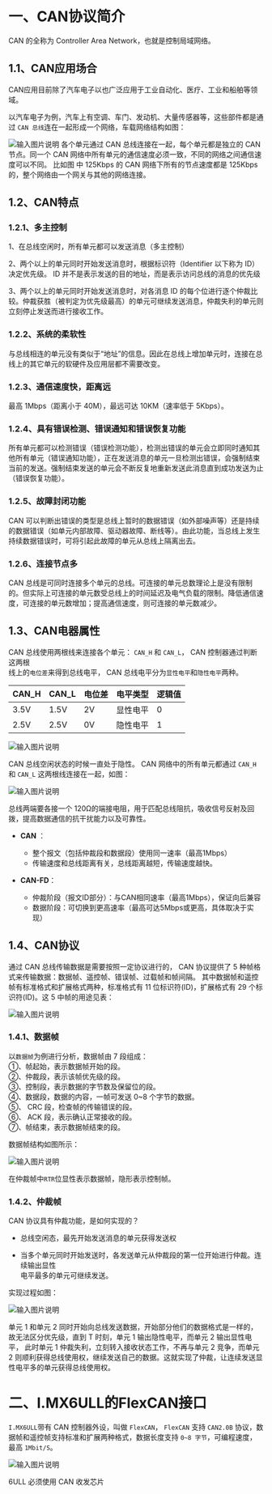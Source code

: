 # 一、CAN协议简介
CAN 的全称为 Controller Area Network，也就是控制局域网络。

## 1.1、CAN应用场合
CAN应用目前除了汽车电子以也广泛应用于工业自动化、医疗、工业和船舶等领域。

以汽车电子为例，汽车上有空调、车门、发动机、大量传感器等，这些部件都是通过 `CAN 总线`连在一起形成一个网络，车载网络结构如图：

![输入图片说明](/imgs/2025-08-02/3WUZYtUkAmGl0Zju.png)
各个单元通过 CAN 总线连接在一起，每个单元都是独立的 CAN 节点。同一个 CAN 网络中所有单元的通信速度必须一致，不同的网络之间通信速度可以不同。 比如图 中 125Kbps 的 CAN 网络下所有的节点速度都是 125Kbps 的，整个网络由一个网关与其他的网络连接。

## 1.2、CAN特点
### 1.2.1、多主控制  
1、在总线空闲时，所有单元都可以发送消息（多主控制）

2、两个以上的单元同时开始发送消息时，根据标识符（Identifier 以下称为 ID）决定优先级。 ID 并不是表示发送的目的地址，而是表示访问总线的消息的优先级

3、两个以上的单元同时开始发送消息时，对各消息 ID 的每个位进行逐个仲裁比较。仲裁获胜（被判定为优先级最高）的单元可继续发送消息，仲裁失利的单元则立刻停止发送而进行接收工作。

### 1.2.2、系统的柔软性
与总线相连的单元没有类似于“地址”的信息。因此在总线上增加单元时，连接在总线上的其它单元的软硬件及应用层都不需要改变。

### 1.2.3、通信速度快，距离远
最高 1Mbps（距离小于 40M），最远可达 10KM（速率低于 5Kbps）。  

### 1.2.4、具有错误检测、错误通知和错误恢复功能  
所有单元都可以检测错误（错误检测功能），检测出错误的单元会立即同时通知其他所有单元（错误通知功能），正在发送消息的单元一旦检测出错误，会强制结束当前的发送。强制结束发送的单元会不断反复地重新发送此消息直到成功发送为止（错误恢复功能）。 
 
### 1.2.5、故障封闭功能  
CAN 可以判断出错误的类型是总线上暂时的数据错误（如外部噪声等）还是持续的数据错误（如单元内部故障、驱动器故障、断线等）。由此功能，当总线上发生持续数据错误时，可将引起此故障的单元从总线上隔离出去。  

### 1.2.6、连接节点多  
CAN 总线是可同时连接多个单元的总线。可连接的单元总数理论上是没有限制的。但实际上可连接的单元数受总线上的时间延迟及电气负载的限制。降低通信速度，可连接的单元数增加；提高通信速度，则可连接的单元数减少。

## 1.3、CAN电器属性
CAN 总线使用两根线来连接各个单元： `CAN_H` 和 `CAN_L`， CAN 控制器通过判断这两根  
线上的`电位差`来得到总线电平， CAN 总线电平分为`显性电平`和`隐性电平`两种。

|  CAN_H  | CAN_L |  电位差  |  电平类型  | 逻辑值|
|-------|-----|-------|-------|----|
|3.5V|1.5V|2V|显性电平| 0 |
|2.5V|2.5V|0V|隐性电平| 1 |

![输入图片说明](/imgs/2025-08-02/G8xRqDxL51gJ5tLo.png)

CAN 总线空闲状态的时候一直处于隐性。 CAN 网络中的所有单元都通过 `CAN_H` 和 `CAN_L` 这两根线连接在一起，如图：

![输入图片说明](/imgs/2025-08-02/TUmY1oVaJ12lJyYZ.png)

总线两端要各接一个 120Ω的端接电阻，用于匹配总线阻抗，吸收信号反射及回拨，提高数据通信的抗干扰能力以及可靠性。

-   **CAN** ：
    -   整个报文（包括仲裁段和数据段）使用同一速率（最高1Mbps）
    -    传输速度和总线距离有关，总线距离越短，传输速度越快。

-   **CAN-FD**：
    -   仲裁阶段（报文ID部分）：与CAN相同速率（最高1Mbps），保证向后兼容  
    -   数据阶段：可切换到更高速率（最高可达5Mbps或更高，具体取决于实现）

## 1.4、CAN协议
通过 CAN 总线传输数据是需要按照一定协议进行的， CAN 协议提供了 5 种帧格式来传输数据：数据帧、遥控帧、错误帧、过载帧和帧间隔。
其中数据帧和遥控帧有标准格式和扩展格式两种，标准格式有 11 位标识符(ID)，扩展格式有 29 个标识符(ID)。这 5 中帧的用途见表：

![输入图片说明](/imgs/2025-08-02/78syofIill4MQ5SK.png)

### 1.4.1、数据帧
以`数据帧`为例进行分析，数据帧由 7 段组成：  
①、帧起始，表示数据帧开始的段。  
②、仲裁段，表示该帧优先级的段。  
③、控制段，表示数据的字节数及保留位的段。  
④、数据段，数据的内容，一帧可发送 0~8 个字节的数据。  
⑤、 CRC 段，检查帧的传输错误的段。  
⑥、 ACK 段，表示确认正常接收的段。  
⑦、帧结束，表示数据帧结束的段。  

数据帧结构如图所示：

![输入图片说明](/imgs/2025-08-02/gRQcbq9W2LkCdYu1.png)

在仲裁帧中`RTR`位显性表示数据帧，隐形表示控制帧。

### 1.4.2、仲裁帧
CAN 协议具有仲裁功能，是如何实现的？

-   总线空闲态，最先开始发送消息的单元获得发送权

-   当多个单元同时开始发送时，各发送单元从仲裁段的第一位开始进行仲裁。连续输出显性  
电平最多的单元可继续发送。

实现过程如图：

![输入图片说明](/imgs/2025-08-02/3uHZenxWe2Bc1JFV.png)

单元 1 和单元 2 同时开始向总线发送数据，开始部分他们的数据格式是一样的，故无法区分优先级，直到 T 时刻，单元 1 输出隐性电平，而单元 2 输出显性电平， 此时单元 1 仲裁失利，立刻转入接收状态工作，不再与单元 2 竞争，而单元 2 则顺利获得总线使用权，继续发送自己的数据。这就实现了仲裁，让连续发送显性电平多的单元获得总线使用权。

# 二、I.MX6ULL的FlexCAN接口
`I.MX6ULL`带有 CAN 控制器外设，叫做 `FlexCAN`， `FlexCAN` 支持 `CAN2.0B` 协议，数据帧和遥控帧支持标准和扩展两种格式，数据长度支持 `0~8 字节`，可编程速度，最高 `1Mbit/S`。

![输入图片说明](/imgs/2025-08-02/O6MVsSrPGmLV3uON.png)

6ULL 必须使用 CAN 收发芯片
<!--stackedit_data:
eyJoaXN0b3J5IjpbLTEyNDI3Njg4NTUsLTEzMzE2NTY1MjMsMT
gxNDEwMzE1NSw5ODA1ODE4NjcsLTM1NTM2NjQwNywxOTA0NzUw
NDkwLDE4MDMzMDIyNTcsODM0OTMzNTQyLDM2OTQ2OTU5NywtNj
cyMTM2NzA5LDQ2NTAwMjgyOSwtNDY5ODA4MDgyXX0=
-->